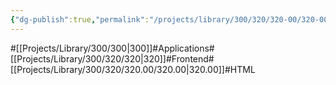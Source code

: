 ```yaml
---
{"dg-publish":true,"permalink":"/projects/library/300/320/320-00/320-00/","noteIcon":"0","created":"2024-02-21T12:25:39.782+09:00","updated":"2024-04-11T00:38:22.562+09:00"}
---
```


#[[Projects/Library/300/300\|300]]#Applications#[[Projects/Library/300/320/320\|320]]#Frontend#[[Projects/Library/300/320/320.00/320.00\|320.00]]#HTML


